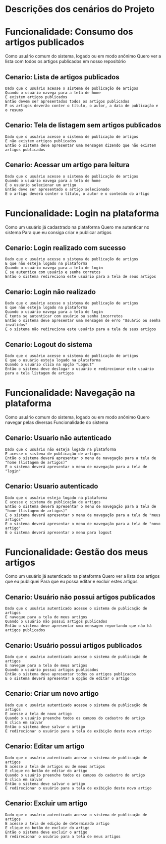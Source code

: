 # Descrições dos cenários do Projeto

# Funcionalidade: Consumo dos artigos publicados
  Como usuário comum do sistema, logado ou em modo anônimo
  Quero ver a lista com todos os artigos publicados em nosso repositório

  ## Cenario: Lista de artigos publicados
    Dado que o usuário acesse o sistema de publicação de artigos
    Quando o usuário navega para a tela de home
    E existem artigos publicados
    Então devem ser apresentados todos os artigos publicados
    E os artigos deverão conter o título, o autor, a data de publicação e o resumo

  ## Cenario: Tela de listagem sem artigos publicados
    Dado que o usuário acesse o sistema de publicação de artigos
    E não existem artigos publicados
    Então o sistema deve apresentar uma mensagem dizendo que não existem artigos publicados

  ## Cenario: Acessar um artigo para leitura
    Dado que o usuário acesse o sistema de publicação de artigos
    Quando o usuário navega para a tela de home
    E o usuário selecionar um artigo
    Então deve ser apresentado o artigo selecionado
    E o artigo deverá conter o título, o autor e o conteúdo do artigo

# Funcionalidade: Login na plataforma
  Como um usuário já cadastrado na plataforma
  Quero me autenticar no sistema
  Para que eu consiga criar e publicar artigos

  ## Cenario: Login realizado com sucesso
    Dado que o usuário acesse o sistema de publicação de artigos
    E que não esteja logado na plataforma
    Quando o usuário navega para a tela de login
    E se autentica com usuário e senha corretos
    Então o sistema redireciona este usuário para a tela de seus artigos

  ## Cenario: Login não realizado
    Dado que o usuário acesse o sistema de publicação de artigos
    E que não esteja logado na plataforma
    Quando o usuário navega para a tela de login
    E tenta se autenticar com usuário ou senha incorretos
    Então o sistema deve apresentar uma mensagem de erro "Usuário ou senha inválidos"
    E o sistema não redireciona este usuário para a tela de seus artigos
  
  ## Cenario: Logout do sistema
    Dado que o usuário acesse o sistema de publicação de artigos
    E que o usuário esteja logado na plataforma
    Quando o usuário clica na opção "Logout"
    Então o sistema deve deslogar o usuário e redirecionar este usuário para a tela listagem de artigos

# Funcionalidade: Navegação na plataforma
  Como usuário comum do sistema, logado ou em modo anônimo
  Quero navegar pelas diversas Funcionalidade do sistema

  ## Cenario: Usuario não autenticado
    Dado que o usuário não esteja logado na plataforma
    E acesse o sistema de publicação de artigos
    Então o sistema deverá apresentar o menu de navegação para a tela de "home (listagem de artigos)"
    E o sistema deverá apresentar o menu de navegação para a tela de "login"

  ## Cenario: Usuario autenticado
    Dado que o usuário esteja logado na plataforma
    E acesse o sistema de publicação de artigos
    Então o sistema deverá apresentar o menu de navegação para a tela de "home (listagem de artigos)"
    E o sistema deverá apresentar o menu de navegação para a tela de "meus artigos"
    E o sistema deverá apresentar o menu de navegação para a tela de "novo artigo"
    E o sistema deverá apresentar o menu para logout

# Funcionalidade: Gestão dos meus artigos
  Como um usuário já autenticado na plataforma
  Quero ver a lista dos artigos que eu publiquei
  Para que eu possa editar e excluir estes artigos

  ## Cenario: Usuário não possui artigos publicados
    Dado que o usuário autenticado acesse o sistema de publicação de artigos
    E navegue para a tela de meus artigos
    Quando o usuário não possui artigos publicados
    Então o sistema deve apresentar uma mensagem reportando que não há artigos publicados

  ## Cenario: Usuário possui artigos publicados
    Dado que o usuário autenticado acesse o sistema de publicação de artigos
    E navegue para a tela de meus artigos
    Quando o usuário possui artigos publicados
    Então o sistema deve apresentar todos os artigos publicados
    E o sistema deverá apresentar a opção de editar o artigo

  ## Cenario: Criar um novo artigo
    Dado que o usuário autenticado acesse o sistema de publicação de artigos
    E acesse a tela de novo artigo
    Quando o usuário preenche todos os campos do cadastro do artigo
    E clica em salvar
    Então o sistema deve salvar o artigo
    E redirecionar o usuário para a tela de exibição deste novo artigo

  ## Cenario: Editar um artigo
    Dado que o usuário autenticado acesse o sistema de publicação de artigos
    E acesse a tela de artigos ou de meus artigos
    E clique no botão de editar do artigo
    Quando o usuário preenche todos os campos do cadastro do artigo
    E clica em salvar
    Então o sistema deve salvar o artigo
    E redirecionar o usuário para a tela de exibição deste novo artigo

  ## Cenario: Excluir um artigo
    Dado que o usuário autenticado acesse o sistema de publicação de artigos
    E acesse a tela de edição de determinado artigo
    E clique no botão de excluir do artigo
    Então o sistema deve excluir o artigo
    E redirecionar o usuário para a tela de meus artigos